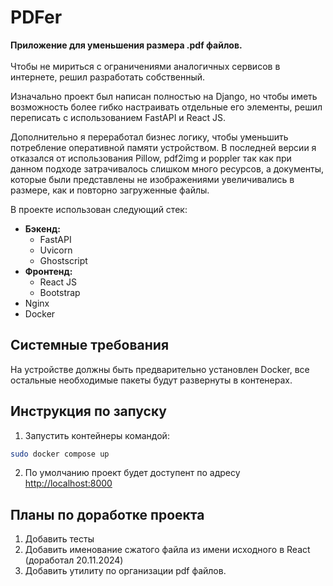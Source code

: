 # PDFer

<b>Приложение для уменьшения размера .pdf файлов.</b> <br><br>
Чтобы не мириться с ограничениями аналогичных сервисов в интернете, решил разработать собственный.

Изначально проект был написан полностью на Django, но чтобы иметь возможность более гибко настраивать отдельные его элементы, решил переписать с использованием FastAPI и React JS.

Дополнительно я переработал бизнес логику, чтобы уменьшить потребление оперативной памяти устройством.
В последней версии я отказался от использования Pillow, pdf2img и poppler так как при данном подходе 
затрачивалось слишком много ресурсов, а документы, которые были представлены не изображениями увеличивались в размере, как и повторно загруженные файлы.

В проекте использован следующий стек:

- <b>Бэкенд:</b>
  - FastAPI
  - Uvicorn
  - Ghostscript
- <b>Фронтенд:</b>
  - React JS
  - Bootstrap
- Nginx
- Docker

## Системные требования

На устройстве должны быть предварительно установлен Docker, все остальные необходимые пакеты будут развернуты в контенерах.

## Инструкция по запуску

1. Запустить контейнеры командой:

```bash
sudo docker compose up
```

2. По умолчанию проект будет доступент по адресу <a href="http://localhost:8000">http://localhost:8000</a>

## Планы по доработке проекта

1. Добавить тесты
2. Добавить именование сжатого файла из имени исходного в React (доработал 20.11.2024)
3. Добавить утилиту по организации pdf файлов.
